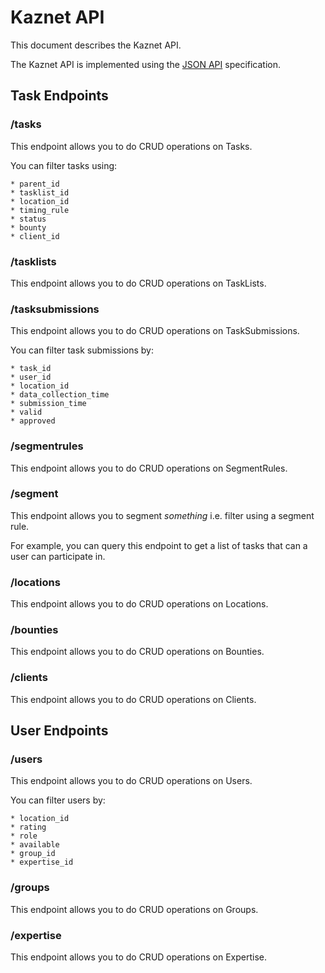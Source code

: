 # Kaznet API #

This document describes the Kaznet API.

The Kaznet API is implemented using the [JSON API](http://jsonapi.org/) specification.

## Task Endpoints ##

### /tasks ###

This endpoint allows you to do CRUD operations on Tasks.

You can filter tasks using:

    * parent_id
    * tasklist_id
    * location_id
    * timing_rule
    * status
    * bounty
    * client_id

### /tasklists ###

This endpoint allows you to do CRUD operations on TaskLists.

### /tasksubmissions ###

This endpoint allows you to do CRUD operations on TaskSubmissions.

You can filter task submissions by:

    * task_id
    * user_id
    * location_id
    * data_collection_time
    * submission_time
    * valid
    * approved

### /segmentrules ###

This endpoint allows you to do CRUD operations on SegmentRules.

### /segment ###

This endpoint allows you to segment _something_  i.e. filter using a segment rule.

For example, you can query this endpoint to get a list of tasks that can a user can participate in.

### /locations ###

This endpoint allows you to do CRUD operations on Locations.

### /bounties ###

This endpoint allows you to do CRUD operations on Bounties.

### /clients ###

This endpoint allows you to do CRUD operations on Clients.

## User Endpoints ##

### /users ###

This endpoint allows you to do CRUD operations on Users.

You can filter users by:

    * location_id
    * rating
    * role
    * available
    * group_id
    * expertise_id

### /groups ###

This endpoint allows you to do CRUD operations on Groups.

### /expertise ###

This endpoint allows you to do CRUD operations on Expertise.
